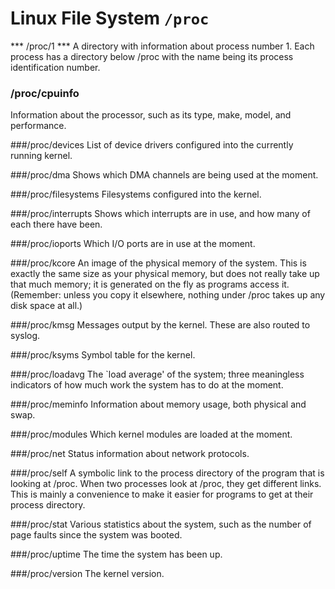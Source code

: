# Linux File System ```/proc```

*** /proc/1 ***
A directory with information about process number 1. Each process has a directory below /proc with the name being its process identification number.

### /proc/cpuinfo
Information about the processor, such as its type, make, model, and performance.

###/proc/devices
List of device drivers configured into the currently running kernel.

###/proc/dma
Shows which DMA channels are being used at the moment.

###/proc/filesystems
Filesystems configured into the kernel.

###/proc/interrupts
Shows which interrupts are in use, and how many of each there have been.

###/proc/ioports
Which I/O ports are in use at the moment.

###/proc/kcore
An image of the physical memory of the system. This is exactly the same size as your physical memory, but does not really take up that much memory; it is generated on the fly as programs access it. (Remember: unless you copy it elsewhere, nothing under /proc takes up any disk space at all.)

###/proc/kmsg
Messages output by the kernel. These are also routed to syslog.

###/proc/ksyms
Symbol table for the kernel.

###/proc/loadavg
The `load average' of the system; three meaningless indicators of how much work the system has to do at the moment.

###/proc/meminfo
Information about memory usage, both physical and swap.

###/proc/modules
Which kernel modules are loaded at the moment.

###/proc/net
Status information about network protocols.

###/proc/self
A symbolic link to the process directory of the program that is looking at /proc. When two processes look at /proc, they get different links. This is mainly a convenience to make it easier for programs to get at their process directory.

###/proc/stat
Various statistics about the system, such as the number of page faults since the system was booted.

###/proc/uptime
The time the system has been up.

###/proc/version
The kernel version.
